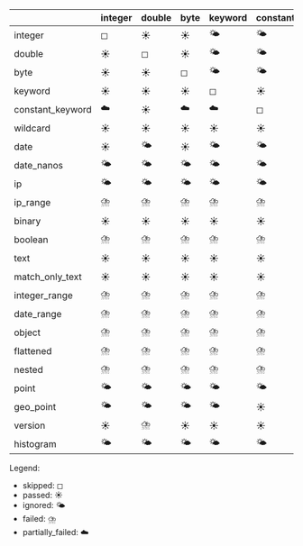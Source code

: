 |                  | integer   | double   | byte   | keyword   | constant_keyword   | wildcard   | date   | date_nanos   | ip   | ip_range   | binary   | boolean   | text   | match_only_text   | integer_range   | date_range   | object   | flattened   | nested   | point   | geo_point   | version   | histogram   |
|------------------|-----------|----------|--------|-----------|--------------------|------------|--------|--------------|------|------------|----------|-----------|--------|-------------------|-----------------|--------------|----------|-------------|----------|---------|-------------|-----------|-------------|
| integer          | ◻         | ☀️       | ☀️     | 🌤️        | 🌤️                 | 🌤️         | 🌤️     | 🌤️           | 🌤️   | 🌤️         | 🌤️       | 🌤️        | 🌤️     | 🌤️                | ⛈️              | ⛈️           | ⛈️       | ⛈️          | ⛈️       | ☁️      | ☁️          | 🌤️        | ⛈️          |
| double           | ☀️        | ◻        | ☀️     | 🌤️        | 🌤️                 | 🌤️         | 🌤️     | 🌤️           | 🌤️   | 🌤️         | 🌤️       | 🌤️        | 🌤️     | 🌤️                | ⛈️              | ⛈️           | ⛈️       | ⛈️          | ⛈️       | ☁️      | ☁️          | 🌤️        | ⛈️          |
| byte             | ☀️        | ☀️       | ◻      | 🌤️        | 🌤️                 | 🌤️         | 🌤️     | 🌤️           | 🌤️   | 🌤️         | 🌤️       | 🌤️        | 🌤️     | 🌤️                | ⛈️              | ⛈️           | ⛈️       | ⛈️          | ⛈️       | ☁️      | ☁️          | 🌤️        | ⛈️          |
| keyword          | ☀️        | ☀️       | ☀️     | ◻         | ☀️                 | ☀️         | ☀️     | ☀️           | ☀️   | ☀️         | ☀️       | ☀️        | ☀️     | ☀️                | ⛈️              | ⛈️           | ⛈️       | ⛈️          | ⛈️       | ☁️      | ☁️          | ☀️        | ⛈️          |
| constant_keyword | ☁️        | ☀️       | ☁️     | ☁️        | ◻                  | ☀️         | ☁️     | ☁️           | ☁️   | ☀️         | ☀️       | ☁️        | ☀️     | ☀️                | ⛈️              | ⛈️           | ⛈️       | ⛈️          | ⛈️       | ☁️      | ☁️          | ⛈️        | ⛈️          |
| wildcard         | ☀️        | ☀️       | ☀️     | ☀️        | ☀️                 | ◻          | ☀️     | ☀️           | ☀️   | ☀️         | ☀️       | ☀️        | ☀️     | ☀️                | ⛈️              | ⛈️           | ⛈️       | ⛈️          | ⛈️       | ☁️      | ☁️          | ☀️        | ⛈️          |
| date             | ☀️        | 🌤️       | ☀️     | 🌤️        | 🌤️                 | 🌤️         | ◻      | ☀️           | 🌤️   | 🌤️         | 🌤️       | 🌤️        | 🌤️     | 🌤️                | ⛈️              | ⛈️           | ⛈️       | ⛈️          | ⛈️       | ☁️      | ☁️          | 🌤️        | ⛈️          |
| date_nanos       | 🌤️        | 🌤️       | 🌤️     | 🌤️        | 🌤️                 | 🌤️         | ☀️     | ◻            | 🌤️   | 🌤️         | 🌤️       | 🌤️        | 🌤️     | 🌤️                | ⛈️              | ⛈️           | ⛈️       | ⛈️          | ⛈️       | ☁️      | ☁️          | 🌤️        | ⛈️          |
| ip               | 🌤️        | 🌤️       | 🌤️     | 🌤️        | 🌤️                 | 🌤️         | 🌤️     | 🌤️           | ◻    | 🌤️         | 🌤️       | 🌤️        | 🌤️     | 🌤️                | ⛈️              | ⛈️           | ⛈️       | ⛈️          | ⛈️       | ☁️      | ☁️          | 🌤️        | ⛈️          |
| ip_range         | ⛈️        | ⛈️       | ⛈️     | ⛈️        | ⛈️                 | ⛈️         | ⛈️     | ⛈️           | ☁️   | ◻          | ⛈️       | ⛈️        | ⛈️     | ⛈️                | ⛈️              | ⛈️           | ⛈️       | ⛈️          | ⛈️       | ⛈️      | ⛈️          | ⛈️        | ⛈️          |
| binary           | ☀️        | ☀️       | ☀️     | ☀️        | ☀️                 | ☀️         | ☀️     | ☀️           | ☀️   | ☀️         | ◻        | ☀️        | ☀️     | ☀️                | ⛈️              | ⛈️           | ⛈️       | ⛈️          | ☀️       | ☁️      | ☁️          | ☀️        | ⛈️          |
| boolean          | ⛈️        | ⛈️       | ⛈️     | ⛈️        | ⛈️                 | ⛈️         | ⛈️     | ⛈️           | ⛈️   | ⛈️         | ⛈️       | ◻         | ⛈️     | ⛈️                | ⛈️              | ⛈️           | ⛈️       | ⛈️          | ⛈️       | ⛈️      | ⛈️          | ⛈️        | ⛈️          |
| text             | ☀️        | ☀️       | ☀️     | ☀️        | ☀️                 | ☀️         | ☀️     | ☀️           | ☀️   | ☀️         | ☀️       | ☀️        | ◻      | ☀️                | ⛈️              | ⛈️           | ⛈️       | ⛈️          | ⛈️       | ☁️      | ☁️          | ☀️        | ⛈️          |
| match_only_text  | ☀️        | ☀️       | ☀️     | ☀️        | ☀️                 | ☀️         | ☀️     | ☀️           | ☀️   | ☀️         | ☀️       | ☀️        | ☀️     | ◻                 | ⛈️              | ⛈️           | ⛈️       | ⛈️          | ⛈️       | ☁️      | ☁️          | ☀️        | ⛈️          |
| integer_range    | ⛈️        | ⛈️       | ⛈️     | ⛈️        | ⛈️                 | ⛈️         | ⛈️     | ⛈️           | ⛈️   | ⛈️         | ⛈️       | ⛈️        | ⛈️     | ⛈️                | ◻               | ⛈️           | ⛈️       | ⛈️          | ⛈️       | ⛈️      | ⛈️          | ⛈️        | ⛈️          |
| date_range       | ⛈️        | ⛈️       | ⛈️     | ⛈️        | ⛈️                 | ⛈️         | ⛈️     | ⛈️           | ⛈️   | ⛈️         | ⛈️       | ⛈️        | ⛈️     | ⛈️                | ☀️              | ◻            | ⛈️       | ⛈️          | ⛈️       | ⛈️      | ⛈️          | ⛈️        | ⛈️          |
| object           | ⛈️        | ⛈️       | ⛈️     | ⛈️        | ⛈️                 | ⛈️         | ⛈️     | ⛈️           | ⛈️   | ⛈️         | ⛈️       | ⛈️        | ⛈️     | ⛈️                | ☀️              | ☀️           | ◻        | ☀️          | ☀️       | ☁️      | ☁️          | ⛈️        | ☀️          |
| flattened        | ⛈️        | ⛈️       | ⛈️     | ⛈️        | ⛈️                 | ⛈️         | ⛈️     | ⛈️           | ⛈️   | ⛈️         | ⛈️       | ⛈️        | ⛈️     | ⛈️                | ☀️              | ☀️           | ☀️       | ◻           | ☀️       | ☁️      | ☁️          | ⛈️        | ☀️          |
| nested           | ⛈️        | ⛈️       | ⛈️     | ⛈️        | ⛈️                 | ⛈️         | ⛈️     | ⛈️           | ⛈️   | ⛈️         | ⛈️       | ⛈️        | ⛈️     | ⛈️                | ☀️              | ☀️           | ☀️       | ☀️          | ◻        | ☁️      | ☁️          | ⛈️        | ☀️          |
| point            | 🌤️        | 🌤️       | 🌤️     | 🌤️        | 🌤️                 | 🌤️         | 🌤️     | 🌤️           | 🌤️   | 🌤️         | 🌤️       | 🌤️        | 🌤️     | 🌤️                | 🌤️              | 🌤️           | 🌤️       | 🌤️          | 🌤️       | ◻       | 🌤️          | 🌤️        | 🌤️          |
| geo_point        | 🌤️        | 🌤️       | 🌤️     | 🌤️        | ☀️                 | 🌤️         | 🌤️     | 🌤️           | 🌤️   | 🌤️         | 🌤️       | 🌤️        | 🌤️     | 🌤️                | 🌤️              | 🌤️           | 🌤️       | 🌤️          | 🌤️       | 🌤️      | ◻           | 🌤️        | 🌤️          |
| version          | ☀️        | ⛈️       | ☀️     | ☀️        | ☀️                 | ☀️         | ☁️     | ☁️           | ☀️   | ☀️         | ☀️       | ☀️        | ☀️     | ☀️                | ⛈️              | ⛈️           | ⛈️       | ⛈️          | ⛈️       | ☁️      | ☁️          | ◻         | ⛈️          |
| histogram        | 🌤️        | 🌤️       | 🌤️     | 🌤️        | 🌤️                 | 🌤️         | 🌤️     | 🌤️           | 🌤️   | 🌤️         | 🌤️       | 🌤️        | 🌤️     | 🌤️                | 🌤️              | 🌤️           | 🌤️       | 🌤️          | 🌤️       | 🌤️      | 🌤️          | 🌤️        | ◻           |

Legend:
- skipped: ◻
- passed: ☀️
- ignored: 🌤️
- failed: ⛈️
- partially_failed: ☁️